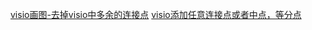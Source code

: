 [visio画图-去掉visio中多余的连接点](https://blog.csdn.net/weixin_39450145/article/details/126321412)
[visio添加任意连接点或者中点，等分点](https://blog.csdn.net/x1664/article/details/134542272)